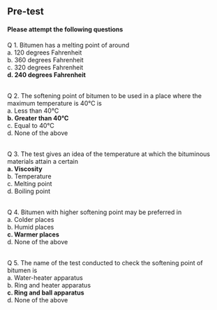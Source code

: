 ## <b> Pre-test</b>
#### Please attempt the following questions

Q 1. Bitumen has a melting point of around<br>
a. 120 degrees Fahrenheit<br>
b. 360 degrees Fahrenheit<br>
c. 320 degrees Fahrenheit<br>
<b>d. 240 degrees Fahrenheit</b><br><br>

Q 2. The softening point of bitumen to be used in a place where the maximum temperature is 40&deg;C is<br>
a. Less than 40&deg;C<br>
<b>b. Greater than 40&deg;C</b><br>
c. Equal to 40&deg;C<br>
d. None of the above<br><br>

Q 3. The test gives an idea of the temperature at which the bituminous materials attain a certain<br>
<b>a. Viscosity</b><br>
b. Temperature<br>
c. Melting point<br>
d. Boiling point<br><br>

Q 4. Bitumen with higher softening point may be preferred in<br>
a. Colder places<br>
b. Humid places<br>
<b>c. Warmer places</b><br>
d. None of the above<br><br>

Q 5. The name of the test conducted to check the softening point of bitumen is<br>
a. Water-heater apparatus<br>
b. Ring and heater apparatus<br>
<b>c. Ring and ball apparatus</b><br>
d. None of the above<br><br>
